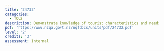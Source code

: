 ```yaml
---
title: '24732'
categories:
  - TOU2
description: Demonstrate knowledge of tourist characteristics and needs
pdf: 'https://www.nzqa.govt.nz/nqfdocs/units/pdf/24732.pdf'
level: '2'
credits: '3'
assessment: Internal
---
```


